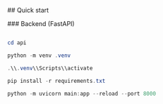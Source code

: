 \## Quick start



\### Backend (FastAPI)

```powershell

cd api

python -m venv .venv

.\\.venv\\Scripts\\activate

pip install -r requirements.txt

python -m uvicorn main:app --reload --port 8000



